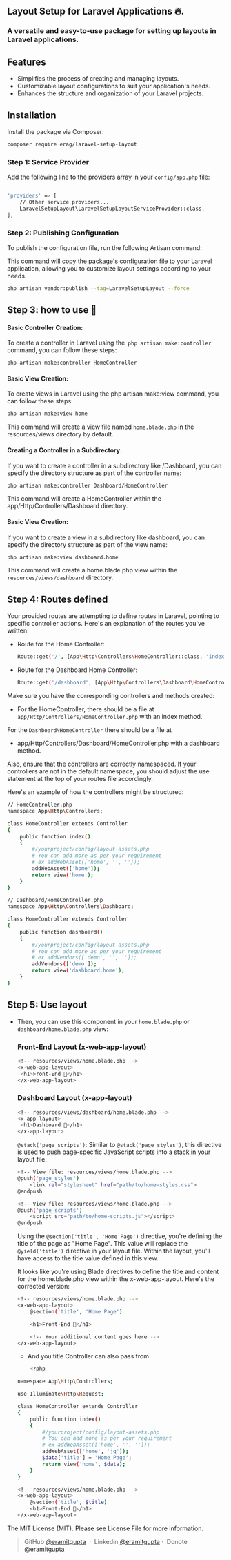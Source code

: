 
## Layout Setup for Laravel Applications 🔥.
### A versatile and easy-to-use package for setting up layouts in Laravel applications.

## Features
- Simplifies the process of creating and managing layouts.
- Customizable layout configurations to suit your application's needs.
- Enhances the structure and organization of your Laravel projects.

## Installation
Install the package via Composer:

```bash
composer require erag/laravel-setup-layout
```


### Step 1: Service Provider
Add the following line to the providers array in your `config/app.php` file:

```bash

'providers' => [
    // Other service providers...
    LaravelSetupLayout\LaravelSetupLayoutServiceProvider::class,
],

```


### Step 2: Publishing Configuration
To publish the configuration file, run the following Artisan command:

This command will copy the package's configuration file to your Laravel application, allowing you to customize layout settings according to your needs.

```bash
php artisan vendor:publish --tag=LaravelSetupLayout --force
```

## Step 3: how to use 🤔 

#### Basic Controller Creation:

To create a controller in Laravel using the` php artisan make:controller` command, you can follow these steps:
```bash 
php artisan make:controller HomeController
```

####  Basic View Creation:
To create views in Laravel using the php artisan make:view command, you can follow these steps:

```bash  
php artisan make:view home
```
This command will create a view file named `home.blade.php` in the resources/views directory by default.


#### Creating a Controller in a Subdirectory:
If you want to create a controller in a subdirectory like /Dashboard, you can specify the directory structure as part of the controller name:

```bash  
php artisan make:controller Dashboard/HomeController
```
This command will create a HomeController within the app/Http/Controllers/Dashboard directory.

####  Basic View Creation:
If you want to create a view in a subdirectory like dashboard, you can specify the directory structure as part of the view name:

```bash
php artisan make:view dashboard.home
```

This command will create a home.blade.php view within the `resources/views/dashboard` directory.


## Step 4: Routes defined  

Your provided routes are attempting to define routes in Laravel, pointing to specific controller actions. Here's an explanation of the routes you've written:

 - Route for the Home Controller:
     ```bash 
     Route::get('/', [App\Http\Controllers\HomeController::class, 'index']);
     ```
 - Route for the Dashboard Home Controller:

     ```bash  
     Route::get('/dashboard', [App\Http\Controllers\Dashboard\HomeController::class, 'dashboard']);
     ```
Make sure you have the corresponding controllers and methods created:

 - For the HomeController, there should be a file at `app/Http/Controllers/HomeController.php` with an index method.

For the `Dashboard\HomeController` there should be a file at 

 - app/Http/Controllers/Dashboard/HomeController.php with a dashboard method.

 Also, ensure that the controllers are correctly namespaced. If your controllers are not in the default namespace, you should adjust the use statement at the top of your routes file accordingly.

Here's an example of how the controllers might be structured:

```bash
// HomeController.php
namespace App\Http\Controllers;

class HomeController extends Controller
{
    public function index()
    {
        #/yourproject/config/layout-assets.php
        # You can add more as per your requirement
        # ex addWebAsset(['home', '', '']);
        addWebAsset(['home']);
        return view('home');
    }
}

// Dashboard/HomeController.php
namespace App\Http\Controllers\Dashboard;

class HomeController extends Controller
{
    public function dashboard()
    {
        #/yourproject/config/layout-assets.php
        # You can add more as per your requirement
        # ex addVendors(['demo', '', '']);
        addVendors(['demo']);
        return view('dashboard.home');
    }
}
```

## Step 5: Use layout   
 - Then, you can use this component in your `home.blade.php` or `dashboard/home.blade.php` view:
   ### Front-End Layout (x-web-app-layout)

     ```bash
     <!-- resources/views/home.blade.php -->
     <x-web-app-layout>
      <h1>Front-End 👋</h1>
     </x-web-app-layout>
     ```
     ### Dashboard Layout (x-app-layout)

     ```bash
     <!-- resources/views/dashboard/home.blade.php -->
     <x-app-layout>
      <h1>Dashboard 👋</h1>
     </x-app-layout>
     ```

     `@stack('page_scripts')`: Similar to `@stack('page_styles')`, this directive is used to push page-specific JavaScript scripts into a stack in your layout file:

    ```bash
    <!-- View file: resources/views/home.blade.php -->
    @push('page_styles')
        <link rel="stylesheet" href="path/to/home-styles.css">
    @endpush

    <!-- View file: resources/views/home.blade.php -->
    @push('page_scripts')
        <script src="path/to/home-scripts.js"></script>
    @endpush

    ```

    Using the `@section('title', 'Home Page')` directive, you're defining the title of the page as "Home Page". This value will replace the `@yield('title')` directive in your layout file.
    Within the layout, you'll have access to the title value defined in this view.

    It looks like you're using Blade directives to define the title and content for the home.blade.php view within the x-web-app-layout. Here's the corrected version:
    
    ```bash
    <!-- resources/views/home.blade.php -->
    <x-web-app-layout>
        @section('title', 'Home Page')

        <h1>Front-End 👋</h1>

        <!-- Your additional content goes here -->
    </x-web-app-layout>
    ```
    - And you title Controller can also pass from
    ```bash 
        <?php

    namespace App\Http\Controllers;

    use Illuminate\Http\Request;

    class HomeController extends Controller
    {
        public function index()
        {
            #/yourproject/config/layout-assets.php
            # You can add more as per your requirement
            # ex addWebAsset(['home', '', '']);
            addWebAsset(['home', 'jq']);
            $data['title'] = 'Home Page';
            return view('home', $data);
        }
    }

    <!-- resources/views/home.blade.php -->
    <x-web-app-layout>
        @section('title', $title)
        <h1>Front-End 👋</h1>
    </x-web-app-layout>
    ```










The MIT License (MIT). Please see License File for more information.

> GitHub [@eramitgupta](https://github.com/eramitgupta) &nbsp;&middot;&nbsp;
> Linkedin [@eramitgupta](https://www.linkedin.com/in/eramitgupta/)&nbsp;&middot;&nbsp;
> Donote [@eramitgupta](https://paypal.me/teamdevgeek/)

